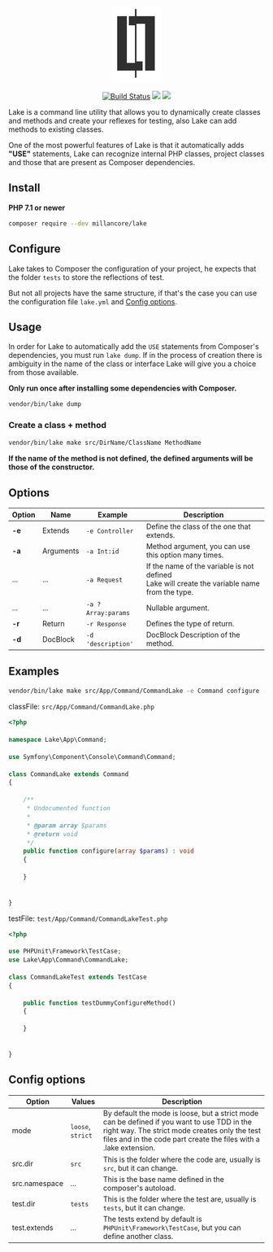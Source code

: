 <p align="center"><img src="https://raw.githubusercontent.com/millancore/lake/master/logo.jpg"></p>

<p align="center">
<a href="https://travis-ci.org/millancore/lake?branch=master"><img src="https://travis-ci.org/millancore/lake.svg?branch=master" alt="Build Status"></a>
<a href="https://codeclimate.com/github/millancore/lake/maintainability"><img src="https://api.codeclimate.com/v1/badges/802c342410008cbd8c08/maintainability" /></a>
<a href="https://codeclimate.com/github/millancore/lake/test_coverage"><img src="https://api.codeclimate.com/v1/badges/802c342410008cbd8c08/test_coverage" /></a>
</p>

Lake is a command line utility that allows you to dynamically create classes and methods and create your reflexes for testing, also Lake can add methods to existing classes.

One of the most powerful features of Lake is that it automatically adds **"USE"** statements, Lake can recognize internal PHP classes, project classes and those that are present as Composer dependencies.


## Install  
**PHP 7.1 or newer**
```bash
composer require --dev millancore/lake
```

## Configure

Lake takes to Composer the configuration of your project, he expects that the folder `tests` to store the reflections of test.

But not all projects have the same structure, if that's the case you can use the configuration file `lake.yml` and [Config options](#config-options).


## Usage

In order for Lake to automatically add the `USE` statements from Composer's dependencies, you must run `lake dump`. If in the process of creation there is ambiguity in the name of the class or interface Lake will give you a choice from those available.

**Only run once after installing some dependencies with Composer.**

```bash
vendor/bin/lake dump
```

### Create a class + method

```bash
vendor/bin/lake make src/DirName/ClassName MethodName 
```

**If the name of the method is not defined, the defined arguments will be those of the constructor.** 

## Options


Option | Name   | Example | Description
------ | ------ | ------- | -----------
**-e** | Extends    | `-e Controller` |  Define the class of the one that extends. 
**-a** | Arguments  | `-a Int:id` | Method argument, you can use this option many times.
...    | ...       | `-a Request`| If the name of the variable is not defined<br /> Lake will create the variable name from the type.
...    | ...       | `-a ?Array:params` | Nullable argument.
**-r** | Return     | `-r Response` | Defines the type of return.
**-d** | DocBlock   | `-d 'description'` | DocBlock Description of the method.

## Examples

```bash
vendor/bin/lake make src/App/Command/CommandLake -e Command configure -a array:params
```


classFile: `src/App/Command/CommandLake.php`
```php
<?php

namespace Lake\App\Command;

use Symfony\Component\Console\Command\Command;

class CommandLake extends Command
{

    /**
     * Undocumented function
     *
     * @param array $params
     * @return void
     */
    public function configure(array $params) : void
    {

    }


}
```
testFile: `test/App/Command/CommandLakeTest.php`

```php
<?php

use PHPUnit\Framework\TestCase;
use Lake\App\Command\CommandLake;

class CommandLakeTest extends TestCase
{

    public function testDummyConfigureMethod()
    {

    }


}
```

## Config options

Option   | Values | Description
---------| ------ | -----------
mode | `loose`, `strict` | By default the mode is loose, but a strict mode can be defined if you want to use TDD in the right way. The strict mode creates only the test files and in the code part create the files with a .lake extension.
src.dir | `src` | This is the folder where the code are, usually is `src`, but it can change.
src.namespace | ... | This is the base name defined in the composer's autoload.
test.dir | `tests` | This is the folder where the test are, usually is `tests`, but it can change.
test.extends | ... | The tests extend by default is `PHPUnit\Framework\TestCase`, but you can define another class.


